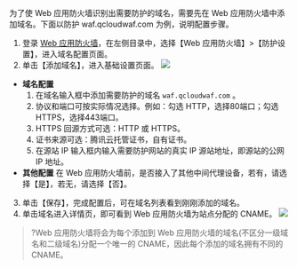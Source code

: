 为了使 Web 应用防火墙识别出需要防护的域名，需要先在 Web 应用防火墙中添加域名。下面以防护 waf.qcloudwaf.com 为例，说明配置步骤。
1. 登录 [Web 应用防火墙](https://console.cloud.tencent.com/guanjia/waf/config)，在左侧目录中，选择【Web 应用防火墙】>【防护设置】，进入域名配置页面。
2. 单击【添加域名】，进入基础设置页面。
![](https://main.qcloudimg.com/raw/d0dd723b2efcb5f413a1e1db17a0fb9e.png)
 - **域名配置**
     1. 在域名输入框中添加需要防护的域名 `waf.qcloudwaf.com` 。
     2. 协议和端口可按实际情况选择。例如：勾选 HTTP，选择80端口；勾选 HTTPS，选择443端口。
     3. HTTPS 回源方式可选：HTTP 或 HTTPS。
     4. 证书来源可选：腾讯云托管证书，自有证书。
     5. 在源站 IP 输入框内输入需要防护网站的真实 IP 源站地址，即源站的公网 IP 地址。
 - **其他配置**
 在 Web 应用防火墙前，是否接入了其他中间代理设备，若有，请选择【是】，若无，请选择【否】。
3. 单击【保存】，完成配置后，可在域名列表看到刚刚添加的域名。
4. 单击域名进入详情页，即可看到 Web 应用防火墙为站点分配的 CNAME。
 ![](https://main.qcloudimg.com/raw/10a4cf56a38eae0ff67200c9d81cddf9.png)
>?Web 应用防火墙将会为每个添加到 Web 应用防火墙的域名(不区分一级域名和二级域名)分配一个唯一的 CNAME，因此每个添加的域名拥有不同的 CNAME。
